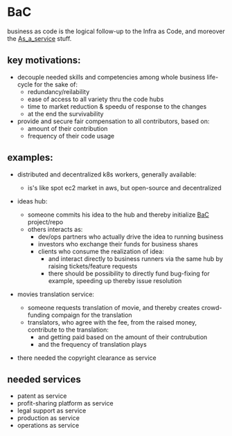 # BaC

business as code is the logical follow-up to the Infra as Code, and moreover the [As_a_service](https://en.wikipedia.org/wiki/As_a_service) stuff.

## key motivations:

- decouple needed skills and competencies among whole business life-cycle for the sake of:
  - redundancy/reilability
  - ease of access to all variety thru the code hubs
  - time to market reduction & speedu of response to the changes 
  - at the end the survivability 
- provide and secure fair compensation to all contributors, based on:
  - amount of their contribution
  - frequency of their code usage

## examples:

- distributed and decentralized k8s workers, generally available:
  - is's like spot ec2 market in aws, but open-source and decentralized
  
- ideas hub:
  - someone commits his idea to the hub and thereby initialize [BaC](#BaC) project/repo
  - others interacts as:
    - dev/ops partners who actually drive the idea to running business
    - investors who exchange their funds for business shares
    - clients who consume the realization of idea:
      - and interact directly to business runners via the same hub by raising tickets/feature requests
      - there should be possibility to directly fund bug-fixing for example, speeding up thereby issue resolution
      
- movies translation service:
  - someone requests translation of movie, and thereby creates crowd-funding compaign for the translation  
  - translators, who agree with the fee, from the raised money, contribute to the translation:
    - and getting paid based on the amount of their contrubution
    - and the frequency of translation plays
 - there needed the copyright clearance as service
  
## needed services

- patent as service
- profit-sharing platform as service
- legal support as service
- production as service
- operations as service



